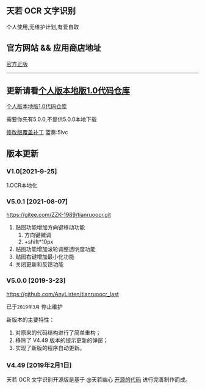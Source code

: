## 天若 OCR 文字识别
个人使用,无维护计划,有爱自取
## 官方网站 && 应用商店地址

[官方正版](https://meta.appinn.net/t/topic/9840) 

---
## 更新请看[个人版本地版1.0代码仓库](https://gitee.com/wanglifree/tianruoocr-cl.git)

[个人版本地版1.0代码仓库](https://gitee.com/wanglifree/tianruoocr-cl.git)

需要你先有5.0.0,不提供5.0.0本地下载

[修改版覆盖补丁](https://wwa.lanzoui.com/b016n4lgh) 蓝奏:5lvc  
## 版本更新

### V1.0[2021-9-25]
1.OCR本地化

### V5.0.1 [2021-08-07]
https://gitee.com/ZZK-1989/tianruoocr.git

1. 贴图功能增加方向键移动功能
   1. 方向键微调
   2. +shift*10px
2. 贴图功能增加滚轮调整透明度功能 
3. 贴图右键增加最小化功能 
4. 关闭更新和反馈功能

### V5.0.0 [2019-3-23]

https://github.com/AnyListen/tianruoocr_last 

已于`2019年3月` 停止维护

新版本的主要特性：
1. 对原来的代码结构进行了简单重构；
2. 移除了 V4.49 版本的提示更新的弹窗；
3. 实现了新版的程序自动更新。

### V4.49 [2019年2月1日]
天若 OCR 文字识别开源版是基于 @天若幽心  [开源的代码](https://github.com/tianruoyouxin/tianruoocr_last) 进行完善制作而成。
